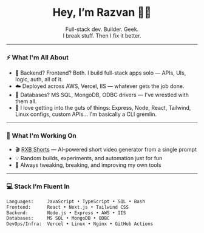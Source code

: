 <h1 align="center">Hey, I’m Razvan 👨‍💻</h1>
<p align="center">
  Full-stack dev. Builder. Geek.<br/>
  I break stuff. Then I fix it better.
</p>

---

### ⚡ What I'm All About

- 🧠 Backend? Frontend? Both. I build full-stack apps solo — APIs, UIs, logic, auth, all of it.
- ☁️ Deployed across AWS, Vercel, IIS — whatever gets the job done.
- 🧩 Databases? MS SQL, MongoDB, ODBC drivers — I've wrestled with them all.
- 🧰 I love getting into the guts of things: Express, Node, React, Tailwind, Linux configs, custom APIs... I'm basically a CLI gremlin.

---

### 🚧 What I'm Working On

- 🎬 [RXB Shorts](https://rxbshorts.com) — AI-powered short video generator from a single prompt  
- 💡 Random builds, experiments, and automation just for fun  
- 🔧 Always tweaking, breaking, and improving my own tools

---

### 💻 Stack I’m Fluent In

```txt
Languages:     JavaScript • TypeScript • SQL • Bash  
Frontend:      React • Next.js • Tailwind CSS  
Backend:       Node.js • Express • AWS • IIS  
Databases:     MS SQL • MongoDB • ODBC  
DevOps/Infra:  Vercel • Linux • Nginx • GitHub Actions  
